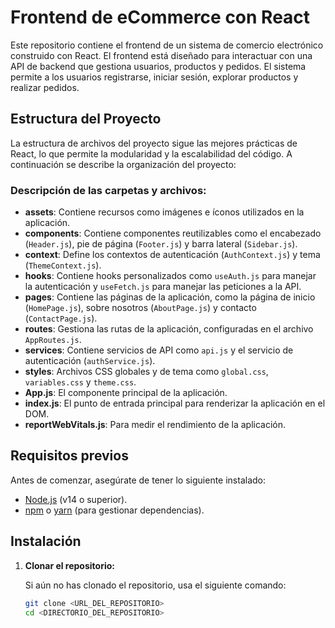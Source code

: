 # Frontend de eCommerce con React

Este repositorio contiene el frontend de un sistema de comercio electrónico construido con React. El frontend está diseñado para interactuar con una API de backend que gestiona usuarios, productos y pedidos. El sistema permite a los usuarios registrarse, iniciar sesión, explorar productos y realizar pedidos.

## Estructura del Proyecto

La estructura de archivos del proyecto sigue las mejores prácticas de React, lo que permite la modularidad y la escalabilidad del código. A continuación se describe la organización del proyecto:


### Descripción de las carpetas y archivos:
- **assets**: Contiene recursos como imágenes e íconos utilizados en la aplicación.
- **components**: Contiene componentes reutilizables como el encabezado (`Header.js`), pie de página (`Footer.js`) y barra lateral (`Sidebar.js`).
- **context**: Define los contextos de autenticación (`AuthContext.js`) y tema (`ThemeContext.js`).
- **hooks**: Contiene hooks personalizados como `useAuth.js` para manejar la autenticación y `useFetch.js` para manejar las peticiones a la API.
- **pages**: Contiene las páginas de la aplicación, como la página de inicio (`HomePage.js`), sobre nosotros (`AboutPage.js`) y contacto (`ContactPage.js`).
- **routes**: Gestiona las rutas de la aplicación, configuradas en el archivo `AppRoutes.js`.
- **services**: Contiene servicios de API como `api.js` y el servicio de autenticación (`authService.js`).
- **styles**: Archivos CSS globales y de tema como `global.css`, `variables.css` y `theme.css`.
- **App.js**: El componente principal de la aplicación.
- **index.js**: El punto de entrada principal para renderizar la aplicación en el DOM.
- **reportWebVitals.js**: Para medir el rendimiento de la aplicación.

## Requisitos previos

Antes de comenzar, asegúrate de tener lo siguiente instalado:
- [Node.js](https://nodejs.org/) (v14 o superior).
- [npm](https://www.npmjs.com/) o [yarn](https://yarnpkg.com/) (para gestionar dependencias).

## Instalación

1. **Clonar el repositorio:**

   Si aún no has clonado el repositorio, usa el siguiente comando:

   ```bash
   git clone <URL_DEL_REPOSITORIO>
   cd <DIRECTORIO_DEL_REPOSITORIO>
